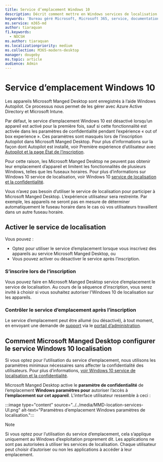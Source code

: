 ```yaml
---
title: Service d’emplacement Windows 10
description: Décrit comment mettre en Windows services de localisation pour vos appareils
keywords: 'Bureau géré Microsoft, Microsoft 365, service, documentation'
ms.service: m365-md
author: tiaraquan
f1.keywords:
  - NOCSH
ms.author: tiaraquan
ms.localizationpriority: medium
ms.collection: M365-modern-desktop
manager: dougeby
ms.topic: article
audience: Admin
---
```


# <a name="windows-10-location-service"></a>Service d’emplacement Windows 10

Les appareils Microsoft Manged Desktop sont enregistrés à l’aide Windows Autopilot. Ce processus nous permet de les gérer avec Azure Active Directory et Microsoft Intune.

Par défaut, le service d’emplacement Windows 10 est désactivé lorsqu’un appareil est activé pour la première fois, sauf si cette fonctionnalité est activée dans les paramètres de confidentialité pendant l’expérience « out of box experience ». Ces paramètres sont masqués lors de l’inscription Autopilot dans Microsoft Manged Desktop. Pour plus d’informations sur la façon dont Autopilot est installé, voir Première expérience d’utilisateur avec [Autopilot et la page État de l’inscription](esp-first-run.md).

Pour cette raison, les Microsoft Manged Desktop ne peuvent pas obtenir leur emplacement d’appareil et limitent les fonctionnalités de plusieurs Windows, telles que les fuseaux horaires. Pour plus d’informations sur Windows 10 service de localisation, voir Windows 10 [service de localisation et la confidentialité](https://support.microsoft.com/windows/windows-10-location-service-and-privacy-3a8eee0a-5b0b-dc07-eede-2a5ca1c49088).

Vous n’avez pas besoin d’utiliser le service de localisation pour participer à Microsoft Manged Desktop. L’expérience utilisateur sera restreinte. Par exemple, les appareils ne seront pas en mesure de déterminer automatiquement le fuseau horaire dans le cas où vos utilisateurs travaillent dans un autre fuseau horaire.

## <a name="enable-the-location-service"></a>Activer le service de localisation

Vous pouvez :

- Optez pour utiliser le service d’emplacement lorsque vous inscrivez des appareils au service Microsoft Manged Desktop, ou
- Vous pouvez activer ou désactiver le service après l’inscription.

### <a name="opt-in-during-enrollment"></a>S’inscrire lors de l’inscription

Vous pouvez faire en Microsoft Manged Desktop service d’emplacement le service de localisation. Au cours de la séquence d’inscription, vous serez invité à choisir si vous souhaitez autoriser l’Windows 10 de localisation sur les appareils.

### <a name="control-the-location-service-after-enrollment"></a>Contrôler le service d’emplacement après l’inscription

Le service d’emplacement peut être allumé (ou désactivé), à tout moment, en envoyant une demande de [support](../working-with-managed-desktop/admin-support.md) via le [portail d’administration](access-admin-portal.md).

## <a name="how-microsoft-managed-desktop-configures-the-windows-10-location-service"></a>Comment Microsoft Manged Desktop configurer le service Windows 10 localisation

Si vous optez pour l’utilisation du service d’emplacement, nous utilisons les paramètres minimaux nécessaires sans affecter la confidentialité des utilisateurs. Pour plus d’informations, [voir Windows 10 service de localisation et la confidentialité](https://support.microsoft.com/windows/windows-10-location-service-and-privacy-3a8eee0a-5b0b-dc07-eede-2a5ca1c49088).

Microsoft Manged Desktop active le **paramètre de confidentialité** de l’emplacement **Windows paramètres pour** autoriser l’accès à **l’emplacement sur cet appareil**. L’interface utilisateur ressemble à ceci :

 :::image type="content" source="../../media/MMD-location-services-UI.png" alt-text="Paramètres d’emplacement Windows paramètres de localisation.":::

> [!NOTE]
> Si vous optez pour l’utilisation du service d’emplacement, cela s’applique uniquement au Windows d’exploitation proprement dit. Les applications ne sont pas autorisées à utiliser les services de localisation. Chaque utilisateur peut choisir d’autoriser ou non les applications à accéder à leur emplacement.
